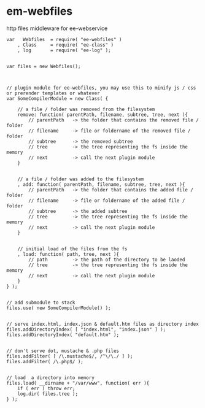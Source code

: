 # em-webfiles

http files middleware for ee-webservice



	var   Webfiles 	= require( "ee-webfiles" )
		, Class 	= require( "ee-class" )
	    , log 		= require( "ee-log" );


	var files = new Webfiles();



	// plugin module for ee-webfiles, you may use this to minify js / css or prerender templates or whatever
	var SomeCompilerModule = new Class( {

		// a file / folder was removed from the filesystem
		remove: function( parentPath, filename, subtree, tree, next ){
			// parentPath 	-> the folder that contains the removed file / folder
			// filename 	-> file or foldername of the removed file / folder
			// subtree 		-> the removed subtree
			// tree 		-> the tree representing the fs inside the memory
			// next 		-> call the next plugin module
		}


		// a file / folder was added to the filesystem
		, add: function( parentPath, filename, subtree, tree, next ){
			// parentPath 	-> the folder that contains the added file / folder
			// filename 	-> file or foldername of the added file / folder
			// subtree 		-> the added subtree
			// tree 		-> the tree representing the fs inside the memory
			// next 		-> call the next plugin module
		}


		// initial load of the files from the fs
		, load: function( path, tree, next ){
			// path 		-> the path of the directory to be laoded
			// tree 		-> the tree representing the fs inside the memory
			// next 		-> call the next plugin module
		}
	} );


	// add submodule to stack
	files.use( new SomeCompilerModule() );


	// serve index.html, index.json & default.htm files as directory index
	files.addDirectoryIndex( [ "index.html", "index.json" ] );
	files.addDirectoryIndex( "default.htm" );


	// don't serve dot, mustache & .php files
	files.addFilter( [ /\.mustache$/, /^\/\./ ] );
	files.addFilter( /\.php$/ );


	// load  a directory into memory
	files.load( __dirname + "/var/www", function( err ){
		if ( err ) throw err;
		log.dir( files.tree );
	} );